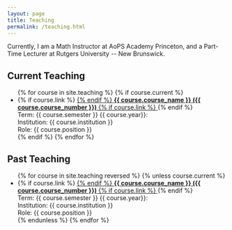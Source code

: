 ```yaml
---
layout: page
title: Teaching
permalink: /teaching.html
---
```


Currently, I am a Math Instructor at AoPS Academy Princeton, and a Part-Time Lecturer at Rutgers University -- New Brunswick.

## Current Teaching

<ul>
  {% for course in site.teaching %}
  {% if course.current %}
	<li>
	{% if course.link %}
	  <a href="{{ site.url }}{{ course.url }}.html">
	{% endif %}
	<b>{{ course.course_name }} ({{ course.course_number }})</b>
	{% if course.link %}
	  </a>
	{% endif %}
	<br>
	Term: {{ course.semester }} {{ course.year}}: 
	<br>
	Institution: {{ course.institution }}
	<br>
	Role: {{ course.position }}
	</li>
  {% endif %}
  {% endfor %}
</ul>

## Past Teaching
<ul>
	{% for course in site.teaching reversed %}
	{% unless course.current %}
	<li>
	{% if course.link %}
	  <a href="{{ site.url }}{{ course.url }}.html">
	{% endif %}
	<b>{{ course.course_name }} ({{ course.course_number }})</b>
	{% if course.link %}
	  </a>
	{% endif %}
	<br>
	Term: {{ course.semester }} {{ course.year}}: 
	<br>
	Institution: {{ course.institution }}
	<br>
	Role: {{ course.position }}
	</li>
	{% endunless %}
	{% endfor %}
</ul>
